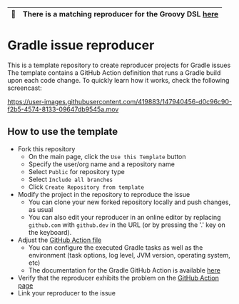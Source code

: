 | :memo: | There is a matching reproducer for the Groovy DSL [here](https://github.com/gradle/gradle-issue-reproducer/tree/groovy-dsl) |
|---|---|

# Gradle issue reproducer

This is a template repository to create reproducer projects for Gradle issues
The template contains a GitHub Action definition that runs a Gradle build upon each code change.
To quickly learn how it works, check the following screencast:

https://user-images.githubusercontent.com/419883/147940456-d0c96c90-f2b5-4574-8133-09647db9545a.mov

## How to use the template

- Fork this repository
  - On the main page, click the `Use this Template` button
  - Specify the user/org name and a repository name
  - Select `Public` for repository type
  - Select `Include all branches`
  - Click `Create Repository from template`
- Modify the project in the repository to reproduce the issue
  - You can clone your new forked repository locally and push changes, as usual
  - You can also edit your reproducer in an online editor by replacing `github.com` with `github.dev` in the URL (or by pressing the '.' key on the keyboard).
- Adjust the [GitHub Action file](.github/workflows/run-reproducer.yml)
  - You can configure the executed Gradle tasks as well as the environment (task options, log level, JVM version, operating system, etc)
  - The documentation for the Gradle GitHub Action is available [here](https://github.com/gradle/actions/blob/main/docs/setup-gradle.md)
- Verify that the reproducer exhibits the problem on the [GitHub Action page](https://github.com/gradle/gradle-issue-reproducer/actions)
- Link your reproducer to the issue
